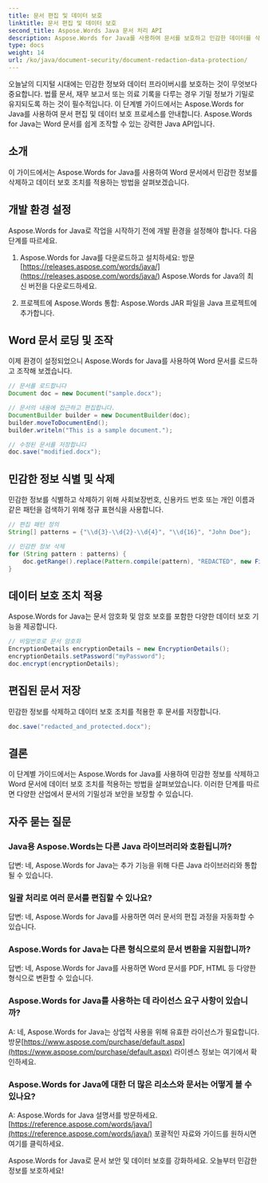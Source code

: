 ```yaml
---
title: 문서 편집 및 데이터 보호
linktitle: 문서 편집 및 데이터 보호
second_title: Aspose.Words Java 문서 처리 API
description: Aspose.Words for Java를 사용하여 문서를 보호하고 민감한 데이터를 삭제하는 방법을 알아보세요. 소스 코드가 포함된 단계별 가이드.
type: docs
weight: 14
url: /ko/java/document-security/document-redaction-data-protection/
---
```


오늘날의 디지털 시대에는 민감한 정보와 데이터 프라이버시를 보호하는 것이 무엇보다 중요합니다. 법률 문서, 재무 보고서 또는 의료 기록을 다루는 경우 기밀 정보가 기밀로 유지되도록 하는 것이 필수적입니다. 이 단계별 가이드에서는 Aspose.Words for Java를 사용하여 문서 편집 및 데이터 보호 프로세스를 안내합니다. Aspose.Words for Java는 Word 문서를 쉽게 조작할 수 있는 강력한 Java API입니다.

## 소개

이 가이드에서는 Aspose.Words for Java를 사용하여 Word 문서에서 민감한 정보를 삭제하고 데이터 보호 조치를 적용하는 방법을 살펴보겠습니다. 

## 개발 환경 설정

Aspose.Words for Java로 작업을 시작하기 전에 개발 환경을 설정해야 합니다. 다음 단계를 따르세요.

1.  Aspose.Words for Java를 다운로드하고 설치하세요: 방문[https://releases.aspose.com/words/java/](https://releases.aspose.com/words/java/) Aspose.Words for Java의 최신 버전을 다운로드하세요.

2. 프로젝트에 Aspose.Words 통합: Aspose.Words JAR 파일을 Java 프로젝트에 추가합니다.

## Word 문서 로딩 및 조작

이제 환경이 설정되었으니 Aspose.Words for Java를 사용하여 Word 문서를 로드하고 조작해 보겠습니다.

```java
// 문서를 로드합니다
Document doc = new Document("sample.docx");

// 문서의 내용에 접근하고 편집합니다.
DocumentBuilder builder = new DocumentBuilder(doc);
builder.moveToDocumentEnd();
builder.writeln("This is a sample document.");

// 수정된 문서를 저장합니다
doc.save("modified.docx");
```

## 민감한 정보 식별 및 삭제

민감한 정보를 식별하고 삭제하기 위해 사회보장번호, 신용카드 번호 또는 개인 이름과 같은 패턴을 검색하기 위해 정규 표현식을 사용합니다.

```java
// 편집 패턴 정의
String[] patterns = {"\\d{3}-\\d{2}-\\d{4}", "\\d{16}", "John Doe"};

// 민감한 정보 삭제
for (String pattern : patterns) {
    doc.getRange().replace(Pattern.compile(pattern), "REDACTED", new FindReplaceOptions());
}
```

## 데이터 보호 조치 적용

Aspose.Words for Java는 문서 암호화 및 암호 보호를 포함한 다양한 데이터 보호 기능을 제공합니다.

```java
// 비밀번호로 문서 암호화
EncryptionDetails encryptionDetails = new EncryptionDetails();
encryptionDetails.setPassword("myPassword");
doc.encrypt(encryptionDetails);
```

## 편집된 문서 저장

민감한 정보를 삭제하고 데이터 보호 조치를 적용한 후 문서를 저장합니다.

```java
doc.save("redacted_and_protected.docx");
```

## 결론

이 단계별 가이드에서는 Aspose.Words for Java를 사용하여 민감한 정보를 삭제하고 Word 문서에 데이터 보호 조치를 적용하는 방법을 살펴보았습니다. 이러한 단계를 따르면 다양한 산업에서 문서의 기밀성과 보안을 보장할 수 있습니다.

## 자주 묻는 질문

### Java용 Aspose.Words는 다른 Java 라이브러리와 호환됩니까?

답변: 네, Aspose.Words for Java는 추가 기능을 위해 다른 Java 라이브러리와 통합될 수 있습니다.

### 일괄 처리로 여러 문서를 편집할 수 있나요?

답변: 네, Aspose.Words for Java를 사용하면 여러 문서의 편집 과정을 자동화할 수 있습니다.

### Aspose.Words for Java는 다른 형식으로의 문서 변환을 지원합니까?

답변: 네, Aspose.Words for Java를 사용하면 Word 문서를 PDF, HTML 등 다양한 형식으로 변환할 수 있습니다.

### Aspose.Words for Java를 사용하는 데 라이선스 요구 사항이 있습니까?

 A: 네, Aspose.Words for Java는 상업적 사용을 위해 유효한 라이선스가 필요합니다. 방문[https://www.aspose.com/purchase/default.aspx](https://www.aspose.com/purchase/default.aspx) 라이센스 정보는 여기에서 확인하세요.

### Aspose.Words for Java에 대한 더 많은 리소스와 문서는 어떻게 볼 수 있나요?

A: Aspose.Words for Java 설명서를 방문하세요.[https://reference.aspose.com/words/java/](https://reference.aspose.com/words/java/) 포괄적인 자료와 가이드를 원하시면 여기를 클릭하세요.

Aspose.Words for Java로 문서 보안 및 데이터 보호를 강화하세요. 오늘부터 민감한 정보를 보호하세요!